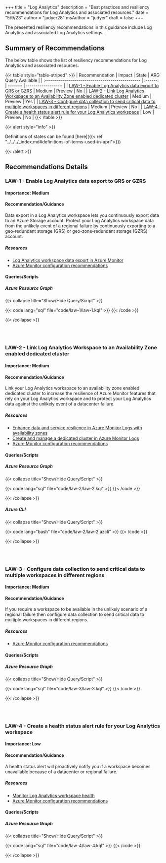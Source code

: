 +++
title = "Log Analytics"
description = "Best practices and resiliency recommendations for Log Analytics and associated resources."
date = "5/9/23"
author = "judyer28"
msAuthor = "judyer"
draft = false
+++

The presented resiliency recommendations in this guidance include Log Analytics and associated Log Analytics settings.

## Summary of Recommendations

The below table shows the list of resiliency recommendations for Log Analytics and associated resources.

{{< table style="table-striped" >}}
| Recommendation                                    |  Impact   |  State   | ARG Query Available |
| :------------------------------------------------ | :------: | :------: | :-----------------: |
| [LAW-1 - Enable Log Analytics data export to GRS or GZRS](#law-1---enable-log-analytics-data-export-to-grs-or-gzrs) | Medium  | Preview  |         No         |
| [LAW-2 - Link Log Analytics Workspace to an Availability Zone enabled dedicated cluster](#law-2---link-log-analytics-workspace-to-an-availability-zone-enabled-dedicated-cluster) | Medium  | Preview |         Yes          |
| [LAW-3 - Configure data collection to send critical data to multiple workspaces in different regions](#law-3---configure-data-collection-to-send-critical-data-to-multiple-workspaces-in-different-regions) | Medium  | Preview  |         No         |
| [LAW-4 - Create a health status alert rule for your Log Analytics workspace](#law-4---create-a-health-status-alert-rule-for-your-log-analytics-workspace) | Low  | Preview  |         No         |
{{< /table >}}

{{< alert style="info" >}}

Definitions of states can be found [here]({{< ref "../../../_index.md#definitions-of-terms-used-in-aprl">}})

{{< /alert >}}

## Recommendations Details

### LAW-1 - Enable Log Analytics data export to GRS or GZRS

#### Importance: Medium

#### Recommendation/Guidance

Data export in a Log Analytics workspace lets you continuously export data to an Azure Storage account.  Protect your Log Analytics workspace data from the unlikely event of a regional failure by continuously exporting to a geo-redundant storage (GRS) or geo-zone-redundant storage (GZRS) account.

##### Resources

- [Log Analytics workspace data export in Azure Monitor](https://learn.microsoft.com/en-us/azure/azure-monitor/logs/logs-data-export)
- [Azure Monitor configuration recommendations](https://learn.microsoft.com/en-us/azure/azure-monitor/best-practices-logs#configuration-recommendations)

#### Queries/Scripts

##### Azure Resource Graph

{{< collapse title="Show/Hide Query/Script" >}}

{{< code lang="sql" file="code/law-1/law-1.kql" >}} {{< /code >}}

{{< /collapse >}}

<br><br>

### LAW-2 - Link Log Analytics Workspace to an Availability Zone enabled dedicated cluster

#### Importance: Medium

#### Recommendation/Guidance

Link your Log Analytics workspace to an availability zone enabled dedicated cluster to increase the resilience of Azure Monitor features that rely on your Log Analytics workspace and to protect your Log Analytics data against the unlikely event of a datacenter failure.

##### Resources

- [Enhance data and service resilience in Azure Monitor Logs with availability zones](https://learn.microsoft.com/en-us/azure/azure-monitor/logs/availability-zones)
- [Create and manage a dedicated cluster in Azure Monitor Logs](https://learn.microsoft.com/en-us/azure/azure-monitor/logs/logs-dedicated-clusters)
- [Azure Monitor configuration recommendations](https://learn.microsoft.com/en-us/azure/azure-monitor/best-practices-logs#configuration-recommendations)

#### Queries/Scripts

##### Azure Resource Graph

{{< collapse title="Show/Hide Query/Script" >}}

{{< code lang="sql" file="code/law-2/law-2.kql" >}} {{< /code >}}

{{< /collapse >}}

##### Azure CLI

{{< collapse title="Show/Hide Query/Script" >}}

{{< code lang="bash" file="code/law-2/law-2.azcli" >}} {{< /code >}}

{{< /collapse >}}

<br><br>
### LAW-3 - Configure data collection to send critical data to multiple workspaces in different regions

#### Importance: Medium

#### Recommendation/Guidance

If you require a workspace to be available in the unlikely scenario of a regional failure then configure data collection to send critical data to multiple workspaces in different regions.

##### Resources

- [Azure Monitor configuration recommendations](https://learn.microsoft.com/en-us/azure/azure-monitor/best-practices-logs#configuration-recommendations)

#### Queries/Scripts

##### Azure Resource Graph

{{< collapse title="Show/Hide Query/Script" >}}

{{< code lang="sql" file="code/law-3/law-3.kql" >}} {{< /code >}}

{{< /collapse >}}

<br><br>
### LAW-4 - Create a health status alert rule for your Log Analytics workspace

#### Importance: Low

#### Recommendation/Guidance

A health status alert will proactively notify you if a workspace becomes unavailable because of a datacenter or regional failure.

##### Resources

- [Monitor Log Analytics workspace health](https://learn.microsoft.com/en-us/azure/azure-monitor/logs/log-analytics-workspace-health)
- [Azure Monitor configuration recommendations](https://learn.microsoft.com/en-us/azure/azure-monitor/best-practices-logs#configuration-recommendations)

#### Queries/Scripts

##### Azure Resource Graph

{{< collapse title="Show/Hide Query/Script" >}}

{{< code lang="sql" file="code/law-4/law-4.kql" >}} {{< /code >}}

{{< /collapse >}}

<br><br>
